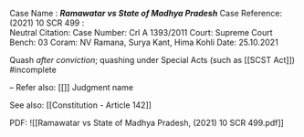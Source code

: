 Case Name : ***Ramawatar vs State of Madhya Pradesh***
Case Reference: (2021) 10 SCR 499 :  
Neutral Citation:
Case Number: Crl A 1393/2011
Court: Supreme Court
Bench: 03
Coram: NV Ramana, Surya Kant, Hima Kohli
Date: 25.10.2021

Quash *after conviction*; quashing under Special Acts (such as [[SCST Act]]) #incomplete 

–
Refer also:
[[]]
Judgment name

See also:
[[Constitution - Article 142]] 

PDF:
![[Ramawatar vs State of Madhya Pradesh, (2021) 10 SCR 499.pdf]]